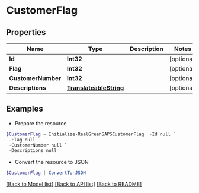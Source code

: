 # CustomerFlag
## Properties

Name | Type | Description | Notes
------------ | ------------- | ------------- | -------------
**Id** | **Int32** |  | [optional] 
**Flag** | **Int32** |  | [optional] 
**CustomerNumber** | **Int32** |  | [optional] 
**Descriptions** | [**TranslateableString**](TranslateableString.md) |  | [optional] 

## Examples

- Prepare the resource
```powershell
$CustomerFlag = Initialize-RealGreenSAPSCustomerFlag  -Id null `
 -Flag null `
 -CustomerNumber null `
 -Descriptions null
```

- Convert the resource to JSON
```powershell
$CustomerFlag | ConvertTo-JSON
```

[[Back to Model list]](../README.md#documentation-for-models) [[Back to API list]](../README.md#documentation-for-api-endpoints) [[Back to README]](../README.md)

